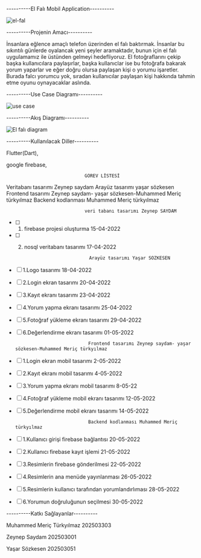 ----------El Falı Mobil Application----------

![el-fal](https://user-images.githubusercontent.com/63651151/158247276-2e9ec9bf-3e63-43fa-8922-f30bd7a0c754.jpg)



----------Projenin Amacı----------

İnsanlara eğlence amaçlı telefon üzerinden el falı baktırmak. İnsanlar bu sıkıntılı günlerde oyalancak yeni şeyler aramaktadır, bunun için el falı uygulamamız ile üstünden gelmeyi hedefliyoruz. El fotoğraflarını çekip başka kullanıcılara paylaşırlar, başka kullanıclar ise bu fotoğrafa bakarak yorum yaparlar ve eğer doğru olursa paylaşan kişi o yorumu işaretler. Burada falcı yorumcu yok, sıradan kullanıcılar paylaşan kişi hakkında tahmin etme oyunu oynayacaklar aslında.


----------Use Case Diagramı----------


![use case](https://user-images.githubusercontent.com/63651151/160461792-0cbb38a4-a2d0-4ead-b62a-fa58e74cf6dd.png)


----------Akış Diagramı----------


![El falı diagram](https://user-images.githubusercontent.com/63651151/158247338-cfe14c08-93db-41d6-b2de-4141b9025995.png)





----------Kullanılacak Diller----------


Flutter(Dart),

google firebase,


                                 GÖREV LİSTESİ
Veritabanı tasarımı Zeynep saydam
Arayüz tasarımı yaşar sözkesen
Frontend tasarımı Zeynep saydam- yaşar sözkesen-Muhammed Meriç türkyılmaz
Backend kodlanması Muhammed Meriç türkyılmaz

                                 veri tabanı tasarımı Zeynep SAYDAM                             
- [ ] 1. firebase projesi oluşturma                      15-04-2022
- [ ] 2. nosql veritabanı tasarımı                       17-04-2022

                                 Arayüz tasarımı Yaşar SÖZKESEN                          
- [ ] 1.Logo tasarımı                                    18-04-2022
- [ ] 2.Login ekran tasarımı 	                           20-04-2022
- [ ] 3.Kayıt ekranı tasarımı 	                         23-04-2022
- [ ] 4.Yorum yapma ekranı tasarımı	                     25-04-2022	
- [ ] 5.Fotoğraf yükleme ekranı tasarımı	               29-04-2022
- [ ] 6.Değerlendirme ekranı tasarımı                    01-05-2022


                                 Frontend tasarımı Zeynep saydam- yaşar sözkesen-Muhammed Meriç türkyılmaz
- [ ] 1.Login ekran mobil tasarımı                       2-05-2022
- [ ] 2.Kayıt ekranı mobil tasarımı 4-05-2022
- [ ] 3.Yorum yapma ekranı mobil tasarımı 8-05-22
- [ ] 4.Fotoğraf yükleme mobil ekranı tasarımı 12-05-2022
- [ ] 5.Değerlendirme mobil ekranı tasarımı	14-05-2022



                                 Backend kodlanması Muhammed Meriç türkyılmaz
- [ ] 1.Kullanıcı girişi firebase bağlantısı 20-05-2022
- [ ] 2.Kullanıcı firebase kayıt işlemi 21-05-2022
- [ ] 3.Resimlerin firebase gönderilmesi 22-05-2022
- [ ] 4.Resimlerin ana menüde yayınlanması 26-05-2022 
- [ ] 5.Resimlerin kullanıcı tarafından yorumlandırlıması 28-05-2022
- [ ] 6.Yorumun doğruluğunun seçilmesi 30-05-2022







----------Katkı Sağlayanlar----------


Muhammed Meriç Türkyılmaz 202503303

Zeynep Saydam 202503001

Yaşar Sözkesen 202503051

